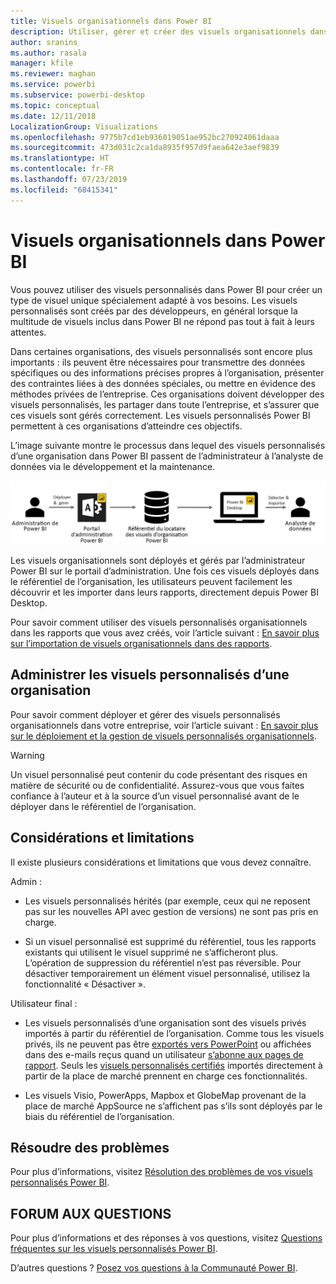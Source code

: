 ```yaml
---
title: Visuels organisationnels dans Power BI
description: Utiliser, gérer et créer des visuels organisationnels dans Power BI
author: sranins
ms.author: rasala
manager: kfile
ms.reviewer: maghan
ms.service: powerbi
ms.subservice: powerbi-desktop
ms.topic: conceptual
ms.date: 12/11/2018
LocalizationGroup: Visualizations
ms.openlocfilehash: 9775b7cd1eb936019051ae952bc270924061daaa
ms.sourcegitcommit: 473d031c2ca1da8935f957d9faea642e3aef9839
ms.translationtype: HT
ms.contentlocale: fr-FR
ms.lasthandoff: 07/23/2019
ms.locfileid: "68415341"
---
```

# <a name="organizational-visuals-in-power-bi"></a>Visuels organisationnels dans Power BI

Vous pouvez utiliser des visuels personnalisés dans Power BI pour créer un type de visuel unique spécialement adapté à vos besoins. Les visuels personnalisés sont créés par des développeurs, en général lorsque la multitude de visuels inclus dans Power BI ne répond pas tout à fait à leurs attentes.

Dans certaines organisations, des visuels personnalisés sont encore plus importants : ils peuvent être nécessaires pour transmettre des données spécifiques ou des informations précises propres à l’organisation, présenter des contraintes liées à des données spéciales, ou mettre en évidence des méthodes privées de l’entreprise. Ces organisations doivent développer des visuels personnalisés, les partager dans toute l’entreprise, et s’assurer que ces visuels sont gérés correctement. Les visuels personnalisés Power BI permettent à ces organisations d’atteindre ces objectifs.

L’image suivante montre le processus dans lequel des visuels personnalisés d’une organisation dans Power BI passent de l’administrateur à l’analyste de données via le développement et la maintenance.

![Pic de visuel personnalisé](media/power-bi-custom-visuals-organizational/custom-visual-org-01.jpg)

Les visuels organisationnels sont déployés et gérés par l’administrateur Power BI sur le portail d’administration. Une fois ces visuels déployés dans le référentiel de l’organisation, les utilisateurs peuvent facilement les découvrir et les importer dans leurs rapports, directement depuis Power BI Desktop.

Pour savoir comment utiliser des visuels personnalisés organisationnels dans les rapports que vous avez créés, voir l’article suivant : [En savoir plus sur l’importation de visuels organisationnels dans des rapports](power-bi-custom-visuals.md).

## <a name="administer-organizational-custom-visuals"></a>Administrer les visuels personnalisés d’une organisation

Pour savoir comment déployer et gérer des visuels personnalisés organisationnels dans votre entreprise, voir l’article suivant : [En savoir plus sur le déploiement et la gestion de visuels personnalisés organisationnels](https://go.microsoft.com/fwlink/?linkid=866790).

> [!WARNING]
> Un visuel personnalisé peut contenir du code présentant des risques en matière de sécurité ou de confidentialité. Assurez-vous que vous faites confiance à l’auteur et à la source d’un visuel personnalisé avant de le déployer dans le référentiel de l’organisation.

## <a name="considerations-and-limitations"></a>Considérations et limitations

Il existe plusieurs considérations et limitations que vous devez connaître.

Admin :

* Les visuels personnalisés hérités (par exemple, ceux qui ne reposent pas sur les nouvelles API avec gestion de versions) ne sont pas pris en charge.

* Si un visuel personnalisé est supprimé du référentiel, tous les rapports existants qui utilisent le visuel supprimé ne s’afficheront plus. L’opération de suppression du référentiel n’est pas réversible. Pour désactiver temporairement un élément visuel personnalisé, utilisez la fonctionnalité « Désactiver ».

Utilisateur final :

* Les visuels personnalisés d’une organisation sont des visuels privés importés à partir du référentiel de l’organisation. Comme tous les visuels privés, ils ne peuvent pas être [exportés vers PowerPoint](https://docs.microsoft.com/power-bi/consumer/end-user-powerpoint) ou affichées dans des e-mails reçus quand un utilisateur [s’abonne aux pages de rapport](https://docs.microsoft.com/power-bi/consumer/end-user-subscribe). Seuls les [visuels personnalisés certifiés](https://docs.microsoft.com/power-bi/power-bi-custom-visuals-certified) importés directement à partir de la place de marché prennent en charge ces fonctionnalités.

* Les visuels Visio, PowerApps, Mapbox et GlobeMap provenant de la place de marché AppSource ne s’affichent pas s’ils sont déployés par le biais du référentiel de l’organisation.

## <a name="troubleshoot"></a>Résoudre des problèmes

Pour plus d’informations, visitez [Résolution des problèmes de vos visuels personnalisés Power BI](power-bi-custom-visuals-troubleshoot.md).

## <a name="faq"></a>FORUM AUX QUESTIONS

Pour plus d’informations et des réponses à vos questions, visitez [Questions fréquentes sur les visuels personnalisés Power BI](power-bi-custom-visuals-faq.md#organizational-custom-visuals).

D’autres questions ? [Posez vos questions à la Communauté Power BI](http://community.powerbi.com/).
